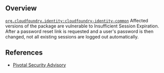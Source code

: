 ## Overview
[`org.cloudfoundry.identity:cloudfoundry-identity-common`](http://search.maven.org/#search%7Cga%7C1%7Ca%3A%22cloudfoundry-identity-common%22)
Affected versions of the package are vulnerable to Insufficient Session Expiration. After a password reset link is requested and a user's password is then changed, not all existing sessions are logged out automatically.

## References
- [Pivotal Security Advisory](https://pivotal.io/security/cve-2015-5170-5173)
